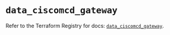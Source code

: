 # `data_ciscomcd_gateway`

Refer to the Terraform Registry for docs: [`data_ciscomcd_gateway`](https://registry.terraform.io/providers/ciscodevnet/ciscomcd/25.9.1/docs/data-sources/gateway).
